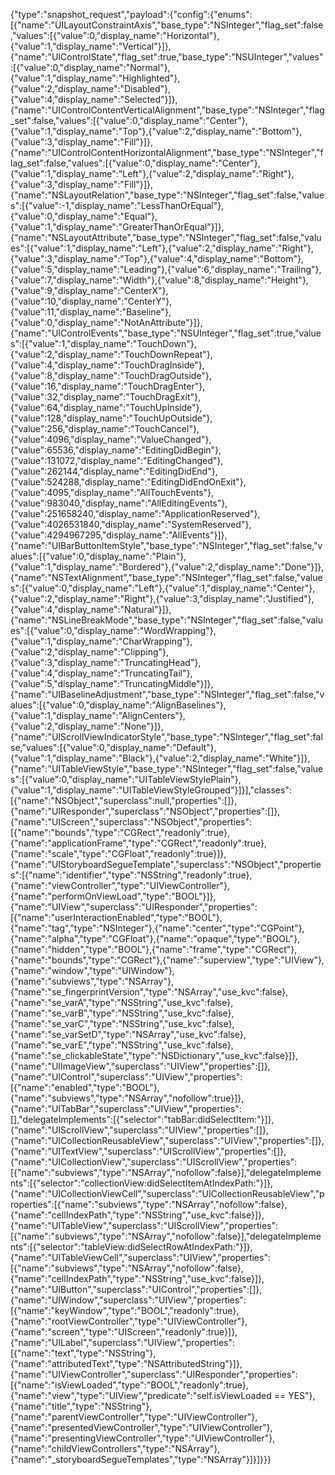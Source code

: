 {"type":"snapshot_request","payload":{"config":{"enums":[{"name":"UILayoutConstraintAxis","base_type":"NSInteger","flag_set":false,"values":[{"value":0,"display_name":"Horizontal"},{"value":1,"display_name":"Vertical"}]},{"name":"UIControlState","flag_set":true,"base_type":"NSUInteger","values":[{"value":0,"display_name":"Normal"},{"value":1,"display_name":"Highlighted"},{"value":2,"display_name":"Disabled"},{"value":4,"display_name":"Selected"}]},{"name":"UIControlContentVerticalAlignment","base_type":"NSInteger","flag_set":false,"values":[{"value":0,"display_name":"Center"},{"value":1,"display_name":"Top"},{"value":2,"display_name":"Bottom"},{"value":3,"display_name":"Fill"}]},{"name":"UIControlContentHorizontalAlignment","base_type":"NSInteger","flag_set":false,"values":[{"value":0,"display_name":"Center"},{"value":1,"display_name":"Left"},{"value":2,"display_name":"Right"},{"value":3,"display_name":"Fill"}]},{"name":"NSLayoutRelation","base_type":"NSInteger","flag_set":false,"values":[{"value":-1,"display_name":"LessThanOrEqual"},{"value":0,"display_name":"Equal"},{"value":1,"display_name":"GreaterThanOrEqual"}]},{"name":"NSLayoutAttribute","base_type":"NSInteger","flag_set":false,"values":[{"value":1,"display_name":"Left"},{"value":2,"display_name":"Right"},{"value":3,"display_name":"Top"},{"value":4,"display_name":"Bottom"},{"value":5,"display_name":"Leading"},{"value":6,"display_name":"Trailing"},{"value":7,"display_name":"Width"},{"value":8,"display_name":"Height"},{"value":9,"display_name":"CenterX"},{"value":10,"display_name":"CenterY"},{"value":11,"display_name":"Baseline"},{"value":0,"display_name":"NotAnAttribute"}]},{"name":"UIControlEvents","base_type":"NSUInteger","flag_set":true,"values":[{"value":1,"display_name":"TouchDown"},{"value":2,"display_name":"TouchDownRepeat"},{"value":4,"display_name":"TouchDragInside"},{"value":8,"display_name":"TouchDragOutside"},{"value":16,"display_name":"TouchDragEnter"},{"value":32,"display_name":"TouchDragExit"},{"value":64,"display_name":"TouchUpInside"},{"value":128,"display_name":"TouchUpOutside"},{"value":256,"display_name":"TouchCancel"},{"value":4096,"display_name":"ValueChanged"},{"value":65536,"display_name":"EditingDidBegin"},{"value":131072,"display_name":"EditingChanged"},{"value":262144,"display_name":"EditingDidEnd"},{"value":524288,"display_name":"EditingDidEndOnExit"},{"value":4095,"display_name":"AllTouchEvents"},{"value":983040,"display_name":"AllEditingEvents"},{"value":251658240,"display_name":"ApplicationReserved"},{"value":4026531840,"display_name":"SystemReserved"},{"value":4294967295,"display_name":"AllEvents"}]},{"name":"UIBarButtonItemStyle","base_type":"NSInteger","flag_set":false,"values":[{"value":0,"display_name":"Plain"},{"value":1,"display_name":"Bordered"},{"value":2,"display_name":"Done"}]},{"name":"NSTextAlignment","base_type":"NSInteger","flag_set":false,"values":[{"value":0,"display_name":"Left"},{"value":1,"display_name":"Center"},{"value":2,"display_name":"Right"},{"value":3,"display_name":"Justified"},{"value":4,"display_name":"Natural"}]},{"name":"NSLineBreakMode","base_type":"NSInteger","flag_set":false,"values":[{"value":0,"display_name":"WordWrapping"},{"value":1,"display_name":"CharWrapping"},{"value":2,"display_name":"Clipping"},{"value":3,"display_name":"TruncatingHead"},{"value":4,"display_name":"TruncatingTail"},{"value":5,"display_name":"TruncatingMiddle"}]},{"name":"UIBaselineAdjustment","base_type":"NSInteger","flag_set":false,"values":[{"value":0,"display_name":"AlignBaselines"},{"value":1,"display_name":"AlignCenters"},{"value":2,"display_name":"None"}]},{"name":"UIScrollViewIndicatorStyle","base_type":"NSInteger","flag_set":false,"values":[{"value":0,"display_name":"Default"},{"value":1,"display_name":"Black"},{"value":2,"display_name":"White"}]},{"name":"UITableViewStyle","base_type":"NSInteger","flag_set":false,"values":[{"value":0,"display_name":"UITableViewStylePlain"},{"value":1,"display_name":"UITableViewStyleGrouped"}]}],"classes":[{"name":"NSObject","superclass":null,"properties":[]},{"name":"UIResponder","superclass":"NSObject","properties":[]},{"name":"UIScreen","superclass":"NSObject","properties":[{"name":"bounds","type":"CGRect","readonly":true},{"name":"applicationFrame","type":"CGRect","readonly":true},{"name":"scale","type":"CGFloat","readonly":true}]},{"name":"UIStoryboardSegueTemplate","superclass":"NSObject","properties":[{"name":"identifier","type":"NSString","readonly":true},{"name":"viewController","type":"UIViewController"},{"name":"performOnViewLoad","type":"BOOL"}]},{"name":"UIView","superclass":"UIResponder","properties":[{"name":"userInteractionEnabled","type":"BOOL"},{"name":"tag","type":"NSInteger"},{"name":"center","type":"CGPoint"},{"name":"alpha","type":"CGFloat"},{"name":"opaque","type":"BOOL"},{"name":"hidden","type":"BOOL"},{"name":"frame","type":"CGRect"},{"name":"bounds","type":"CGRect"},{"name":"superview","type":"UIView"},{"name":"window","type":"UIWindow"},{"name":"subviews","type":"NSArray"},{"name":"se_fingerprintVersion","type":"NSArray","use_kvc":false},{"name":"se_varA","type":"NSString","use_kvc":false},{"name":"se_varB","type":"NSString","use_kvc":false},{"name":"se_varC","type":"NSString","use_kvc":false},{"name":"se_varSetD","type":"NSArray","use_kvc":false},{"name":"se_varE","type":"NSString","use_kvc":false},{"name":"se_clickableState","type":"NSDictionary","use_kvc":false}]},{"name":"UIImageView","superclass":"UIView","properties":[]},{"name":"UIControl","superclass":"UIView","properties":[{"name":"enabled","type":"BOOL"},{"name":"subviews","type":"NSArray","nofollow":true}]},{"name":"UITabBar","superclass":"UIView","properties":[],"delegateImplements":[{"selector":"tabBar:didSelectItem:"}]},{"name":"UIScrollView","superclass":"UIView","properties":[]},{"name":"UICollectionReusableView","superclass":"UIView","properties":[]},{"name":"UITextView","superclass":"UIScrollView","properties":[]},{"name":"UICollectionView","superclass":"UIScrollView","properties":[{"name":"subviews","type":"NSArray","nofollow":false}],"delegateImplements":[{"selector":"collectionView:didSelectItemAtIndexPath:"}]},{"name":"UICollectionViewCell","superclass":"UICollectionReusableView","properties":[{"name":"subviews","type":"NSArray","nofollow":false},{"name":"cellIndexPath","type":"NSString","use_kvc":false}]},{"name":"UITableView","superclass":"UIScrollView","properties":[{"name":"subviews","type":"NSArray","nofollow":false}],"delegateImplements":[{"selector":"tableView:didSelectRowAtIndexPath:"}]},{"name":"UITableViewCell","superclass":"UIView","properties":[{"name":"subviews","type":"NSArray","nofollow":false},{"name":"cellIndexPath","type":"NSString","use_kvc":false}]},{"name":"UIButton","superclass":"UIControl","properties":[]},{"name":"UIWindow","superclass":"UIView","properties":[{"name":"keyWindow","type":"BOOL","readonly":true},{"name":"rootViewController","type":"UIViewController"},{"name":"screen","type":"UIScreen","readonly":true}]},{"name":"UILabel","superclass":"UIView","properties":[{"name":"text","type":"NSString"},{"name":"attributedText","type":"NSAttributedString"}]},{"name":"UIViewController","superclass":"UIResponder","properties":[{"name":"isViewLoaded","type":"BOOL","readonly":true},{"name":"view","type":"UIView","predicate":"self.isViewLoaded == YES"},{"name":"title","type":"NSString"},{"name":"parentViewController","type":"UIViewController"},{"name":"presentedViewController","type":"UIViewController"},{"name":"presentingViewController","type":"UIViewController"},{"name":"childViewControllers","type":"NSArray"},{"name":"_storyboardSegueTemplates","type":"NSArray"}]}]}}}

